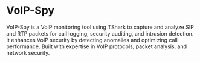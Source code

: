 # VoIP-Spy
VoIP-Spy is a VoIP monitoring tool using TShark to capture and analyze SIP and RTP packets for call logging, security auditing, and intrusion detection. It enhances VoIP security by detecting anomalies and optimizing call performance. Built with expertise in VoIP protocols, packet analysis, and network security.
